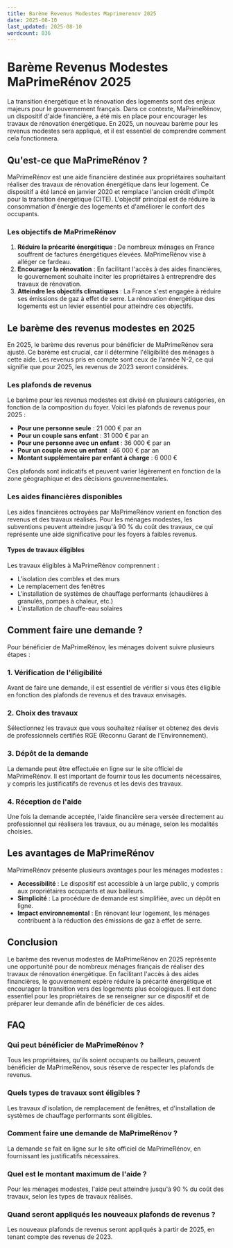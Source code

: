 ```yaml
---
title: Barème Revenus Modestes Maprimerenov 2025
date: 2025-08-10
last_updated: 2025-08-10
wordcount: 836
---
```


# Barème Revenus Modestes MaPrimeRénov 2025

La transition énergétique et la rénovation des logements sont des enjeux majeurs pour le gouvernement français. Dans ce contexte, MaPrimeRénov, un dispositif d'aide financière, a été mis en place pour encourager les travaux de rénovation énergétique. En 2025, un nouveau barème pour les revenus modestes sera appliqué, et il est essentiel de comprendre comment cela fonctionnera.

## Qu'est-ce que MaPrimeRénov ?

MaPrimeRénov est une aide financière destinée aux propriétaires souhaitant réaliser des travaux de rénovation énergétique dans leur logement. Ce dispositif a été lancé en janvier 2020 et remplace l'ancien crédit d'impôt pour la transition énergétique (CITE). L'objectif principal est de réduire la consommation d'énergie des logements et d'améliorer le confort des occupants.

### Les objectifs de MaPrimeRénov

1. **Réduire la précarité énergétique** : De nombreux ménages en France souffrent de factures énergétiques élevées. MaPrimeRénov vise à alléger ce fardeau.
2. **Encourager la rénovation** : En facilitant l'accès à des aides financières, le gouvernement souhaite inciter les propriétaires à entreprendre des travaux de rénovation.
3. **Atteindre les objectifs climatiques** : La France s'est engagée à réduire ses émissions de gaz à effet de serre. La rénovation énergétique des logements est un levier essentiel pour atteindre ces objectifs.

## Le barème des revenus modestes en 2025

En 2025, le barème des revenus pour bénéficier de MaPrimeRénov sera ajusté. Ce barème est crucial, car il détermine l'éligibilité des ménages à cette aide. Les revenus pris en compte sont ceux de l'année N-2, ce qui signifie que pour 2025, les revenus de 2023 seront considérés.

### Les plafonds de revenus

Le barème pour les revenus modestes est divisé en plusieurs catégories, en fonction de la composition du foyer. Voici les plafonds de revenus pour 2025 :

- **Pour une personne seule** : 21 000 € par an
- **Pour un couple sans enfant** : 31 000 € par an
- **Pour une personne avec un enfant** : 36 000 € par an
- **Pour un couple avec un enfant** : 46 000 € par an
- **Montant supplémentaire par enfant à charge** : 6 000 €

Ces plafonds sont indicatifs et peuvent varier légèrement en fonction de la zone géographique et des décisions gouvernementales.

### Les aides financières disponibles

Les aides financières octroyées par MaPrimeRénov varient en fonction des revenus et des travaux réalisés. Pour les ménages modestes, les subventions peuvent atteindre jusqu'à 90 % du coût des travaux, ce qui représente une aide significative pour les foyers à faibles revenus.

#### Types de travaux éligibles

Les travaux éligibles à MaPrimeRénov comprennent :

- L'isolation des combles et des murs
- Le remplacement des fenêtres
- L'installation de systèmes de chauffage performants (chaudières à granulés, pompes à chaleur, etc.)
- L'installation de chauffe-eau solaires

## Comment faire une demande ?

Pour bénéficier de MaPrimeRénov, les ménages doivent suivre plusieurs étapes :

### 1. Vérification de l'éligibilité

Avant de faire une demande, il est essentiel de vérifier si vous êtes éligible en fonction des plafonds de revenus et des travaux envisagés.

### 2. Choix des travaux

Sélectionnez les travaux que vous souhaitez réaliser et obtenez des devis de professionnels certifiés RGE (Reconnu Garant de l'Environnement).

### 3. Dépôt de la demande

La demande peut être effectuée en ligne sur le site officiel de MaPrimeRénov. Il est important de fournir tous les documents nécessaires, y compris les justificatifs de revenus et les devis des travaux.

### 4. Réception de l'aide

Une fois la demande acceptée, l'aide financière sera versée directement au professionnel qui réalisera les travaux, ou au ménage, selon les modalités choisies.

## Les avantages de MaPrimeRénov

MaPrimeRénov présente plusieurs avantages pour les ménages modestes :

- **Accessibilité** : Le dispositif est accessible à un large public, y compris aux propriétaires occupants et aux bailleurs.
- **Simplicité** : La procédure de demande est simplifiée, avec un dépôt en ligne.
- **Impact environnemental** : En rénovant leur logement, les ménages contribuent à la réduction des émissions de gaz à effet de serre.

## Conclusion

Le barème des revenus modestes de MaPrimeRénov en 2025 représente une opportunité pour de nombreux ménages français de réaliser des travaux de rénovation énergétique. En facilitant l'accès à des aides financières, le gouvernement espère réduire la précarité énergétique et encourager la transition vers des logements plus écologiques. Il est donc essentiel pour les propriétaires de se renseigner sur ce dispositif et de préparer leur demande afin de bénéficier de ces aides.

## FAQ

### Qui peut bénéficier de MaPrimeRénov ?

Tous les propriétaires, qu'ils soient occupants ou bailleurs, peuvent bénéficier de MaPrimeRénov, sous réserve de respecter les plafonds de revenus.

### Quels types de travaux sont éligibles ?

Les travaux d'isolation, de remplacement de fenêtres, et d'installation de systèmes de chauffage performants sont éligibles.

### Comment faire une demande de MaPrimeRénov ?

La demande se fait en ligne sur le site officiel de MaPrimeRénov, en fournissant les justificatifs nécessaires.

### Quel est le montant maximum de l'aide ?

Pour les ménages modestes, l'aide peut atteindre jusqu'à 90 % du coût des travaux, selon les types de travaux réalisés.

### Quand seront appliqués les nouveaux plafonds de revenus ?

Les nouveaux plafonds de revenus seront appliqués à partir de 2025, en tenant compte des revenus de 2023.